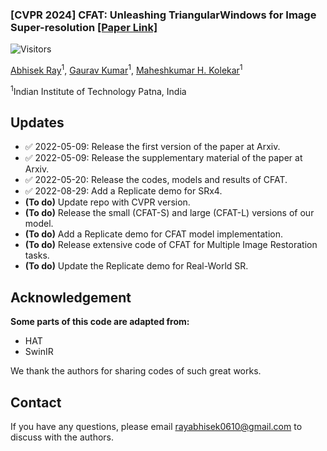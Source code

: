### [CVPR 2024] CFAT: Unleashing TriangularWindows for Image Super-resolution [[Paper Link]](https://arxiv.org/abs/2403.16143)
![Visitors](https://api.visitorbadge.io/api/visitors?path=https%3A%2F%2Fgithub.com%2Frayabhisek123%2FCFAT&countColor=%23263759)

[Abhisek Ray](https://scholar.google.co.in/citations?user=a7HOeC8AAAAJ&hl=en)<sup>1</sup>, [Gaurav Kumar]()<sup>1</sup>, [Maheshkumar H. Kolekar]()<sup>1</sup>

<sup>1</sup>Indian Institute of Technology Patna, India


## Updates
- ✅ 2022-05-09: Release the first version of the paper at Arxiv.
- ✅ 2022-05-09: Release the supplementary material of the paper at Arxiv.
- ✅ 2022-05-20: Release the codes, models and results of CFAT.
- ✅ 2022-08-29: Add a Replicate demo for SRx4.
- **(To do)** Update repo with CVPR version.
- **(To do)** Release the small (CFAT-S) and large (CFAT-L) versions of our model. 
- **(To do)** Add a Replicate demo for CFAT model implementation. 
- **(To do)** Release extensive code of CFAT for Multiple Image Restoration tasks.
- **(To do)** Update the Replicate demo for Real-World SR. 
















## Acknowledgement
**Some parts of this code are adapted from:**
- HAT
- SwinIR
  
We thank the authors for sharing codes of such great works.


## Contact
If you have any questions, please email rayabhisek0610@gmail.com to discuss with the authors.



